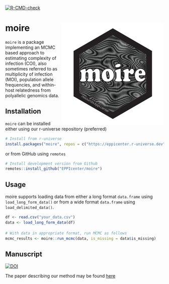 
<!-- badges: start -->

[![R-CMD-check](https://github.com/EPPIcenter/moire/actions/workflows/R-CMD-check.yaml/badge.svg)](https://github.com/EPPIcenter/moire/actions/workflows/R-CMD-check.yaml)
<!-- badges: end -->

# moire <img src="man/figures/logo.svg" align="right"/>

`moire` is a package implementing an MCMC based approach to estimating
complexity of infection (COI), also sometimes referred to as
multiplicity of infection (MOI), population allele frequencies, and
within-host relatedness from polyallelic genomics data.

## Installation

`moire` can be installed either using our r-universe repository
(preferred)

``` r
# Install from r-universe
install.packages("moire", repos = c("https://eppicenter.r-universe.dev", "https://cloud.r-project.org"))
```

or from GitHub using `remotes`

``` r
# Install development version from Github
remotes::install_github("EPPIcenter/moire")
```

## Usage

moire supports loading data from either a long format `data.frame` using
`load_long_form_data()` or from a wide format `data.frame` using
`load_delimited_data()`.

``` r
df <- read.csv("your_data.csv")
data <- load_long_form_data(df)

# With data in appropriate format, run MCMC as follows
mcmc_results <- moire::run_mcmc(data, is_missing = data$is_missing)
```

## Manuscript

[![DOI](https://zenodo.org/badge/DOI/10.5281/zenodo.10092403.svg)](https://doi.org/10.5281/zenodo.10092403)

The paper describing our method may be found
[here](https://doi.org/10.1093/bioinformatics/btae619)

